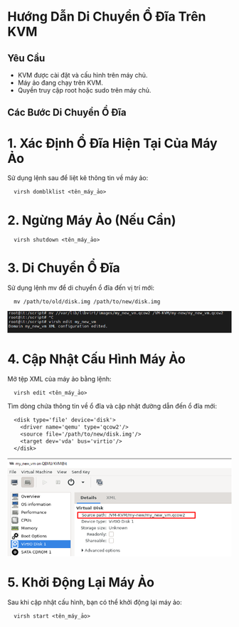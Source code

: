 # Hướng Dẫn Di Chuyển Ổ Đĩa Trên KVM

## Yêu Cầu

- KVM được cài đặt và cấu hình trên máy chủ.
- Máy ảo đang chạy trên KVM.
- Quyền truy cập root hoặc sudo trên máy chủ.

## Các Bước Di Chuyển Ổ Đĩa

# 1. Xác Định Ổ Đĩa Hiện Tại Của Máy Ảo

Sử dụng lệnh sau để liệt kê thông tin về máy ảo:

      virsh domblklist <tên_máy_ảo>
# 2. Ngừng Máy Ảo (Nếu Cần)
      virsh shutdown <tên_máy_ảo>
# 3. Di Chuyển Ổ Đĩa
Sử dụng lệnh mv để di chuyển ổ đĩa đến vị trí mới:

      mv /path/to/old/disk.img /path/to/new/disk.img

![Command Prompt](https://github.com/cuongnvvietis/NhanHoa/blob/main/Docs/Picture/KVM/Screenshot_83.png) 

# 4. Cập Nhật Cấu Hình Máy Ảo
Mở tệp XML của máy ảo bằng lệnh:

      virsh edit <tên_máy_ảo>
Tìm dòng chứa thông tin về ổ đĩa và cập nhật đường dẫn đến ổ đĩa mới:

      <disk type='file' device='disk'>
        <driver name='qemu' type='qcow2'/>
        <source file='/path/to/new/disk.img'/>
        <target dev='vda' bus='virtio'/>
      </disk>
![Command Prompt](https://github.com/cuongnvvietis/NhanHoa/blob/main/Docs/Picture/KVM/Screenshot_84.png) 
# 5. Khởi Động Lại Máy Ảo
Sau khi cập nhật cấu hình, bạn có thể khởi động lại máy ảo:

      virsh start <tên_máy_ảo>
